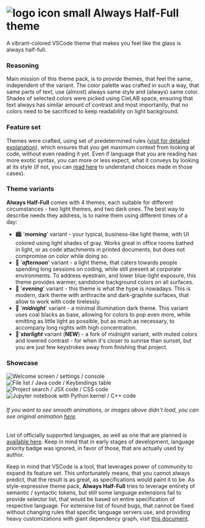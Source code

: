 # ![logo icon small](https://github.com/ScheiBig-Productions/Always-Half-Full-theme/blob/main/img/icon/icon_sm.png?raw=true) Always Half-Full theme
A vibrant-colored VSCode theme that makes you feel like the glass is always half-full.

### Reasoning 
Main mission of this theme pack, is to provide themes, that feel the same, independent of the variant. The color palette was crafted in such a way, that same parts of text, use (almost) always same style and (always) same color. Shades of selected colors were picked using CieLAB space, ensuring that text always has similar amount of contrast and most importantly, that no colors need to be sacrificed to keep readability on light background.

### Feature set
Themes were crafted, using set of predetermined rules ([visit for detailed explanation](https://github.com/ScheiBig-Productions/Always-Half-Full-theme/blob/main/documentation/general_coloring_scheme.md "General Coloring Scheme")), which ensures that you get maximum context from looking at code, without even reading it yet. Even if language that you are reading has more exotic syntax, you can more or less expect, what it conveys by looking at its style (if not, you can [read here](https://github.com/ScheiBig-Productions/Always-Half-Full-theme/blob/main/documentation/exceptions_from_gcs.md "Exceptions from GCS") to understand choices made in those cases).

### Theme variants
__Always Half-Full__ comes with 4 themes, each suitable for different circumstances - two light themes, and two dark ones. The best way to describe needs they address, is to name them using different times of a day:
- 🏙️ '_**morning**_' variant - your typical, business-like light theme, with UI colored using light shades of gray. Works great in office rooms bathed in light, or as code attachments in printed documents, but does not compromise on color while doing so.
- 🌇 '_**afternoon**_' variant - a light theme, that caters towards people spending long sessions on coding, while still present at corporate environments. To address eyestrain, and lower blue-light exposure, this theme provides warmer, sandstone background colors on all surfaces.
- 🌆 '_**evening**_' variant - this theme is what the hype is nowadays. This is modern, dark theme with anthracite and dark-graphite surfaces, that allow to work with code tirelessly.
- 🌃 '_**midnight**_' variant - a minimal illumination dark theme. This variant uses coal blacks as base, allowing for colors to pop even more, while emitting as little light as possible, but as much as necessary, to accompany long nights with high concentration.
- 🌌'_**starlight**_ variant (**NEW**) - a fork of midnight variant, with muted colors and lowered contrast - for when it's closer to sunrise than sunset, but you are just few keystrokes away from finishing that project.

### Showcase

![Welcome screen / settings / console](https://github.com/ScheiBig-Productions/Always-Half-Full-theme/blob/main/img/animations/1.gif?raw=true "Welcome screen / settings / console")
![File list / Java code / Keybindings table](https://github.com/ScheiBig-Productions/Always-Half-Full-theme/blob/main/img/animations/2.gif?raw=true "File list / Java code / Keybindings table")
![Project search / JSX code / CSS code](https://github.com/ScheiBig-Productions/Always-Half-Full-theme/blob/main/img/animations/3.gif?raw=true "Project search / JSX code / CSS code")
![Jupyter notebook with Python kernel / C++ code](https://github.com/ScheiBig-Productions/Always-Half-Full-theme/blob/main/img/animations/4.gif?raw=true "Jupyter notebook with Python kernel / C++ code")

###### If you want to see smooth animations, or images above didn't load, you can see original animation [here](https://scheibig-productions.github.io/Always-Half-Full-theme/ "Showcase animations web page").

List of officially supported languages, as well as one that are planned is [available here](https://github.com/search?q=repo%3AScheiBig-Productions%2FAlways-Half-Full-theme+created%3A%3C2023-08-02+author%3AScheiBig+author%3ANuttyJelly&type=issues&ref=advsearch "List of Language Support tickets"). Keep in mind that in early stages of development, language priority badge was ignored, in favor of those, that are actually used by author.

Keep in mind that VSCode is a tool, that leverages power of community to expand its feature set. This unfortunately means, that you cannot always predict, that the result is as great, as specifications would paint it to be. As style-expressive theme pack, __Always Half-Full__ tries to leverage entirety of semantic / syntactic tokens, but still some language extensions fail to provide selector list, that would be based on entire specification of respective language. For extensive list of found bugs, that cannot be fixed without changing rules that specific language servers use, and providing heavy customizations with giant dependency graph, visit [this document](https://github.com/ScheiBig-Productions/Always-Half-Full-theme/blob/main/documentation/known_bugs.md "Known Bugs").
